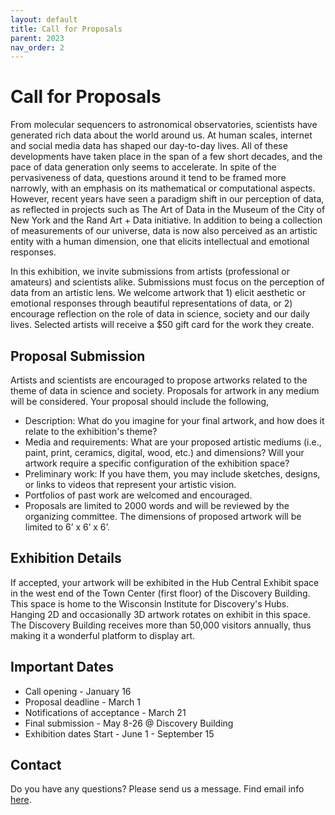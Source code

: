 ```yaml
---
layout: default
title: Call for Proposals
parent: 2023
nav_order: 2
---
```


# Call for Proposals

From molecular sequencers to astronomical observatories, scientists have generated rich data about the world around us. At human scales, internet and social media data has shaped our day-to-day lives. All of these developments have taken place in the span of a few short decades, and the pace of data generation only seems to accelerate. In spite of the pervasiveness of data, questions around it tend to be framed more narrowly, with an emphasis on its mathematical or computational aspects. However, recent years have seen a paradigm shift in our perception of data, as reflected in projects such as The Art of Data in the Museum of the City of New York and the Rand Art + Data initiative. In addition to being a collection of measurements of our universe, data is now also perceived as an artistic entity with a human dimension, one that elicits intellectual and emotional responses. 

In this exhibition, we invite submissions from artists (professional or amateurs) and scientists alike. Submissions must focus on the perception of data from an artistic lens. We welcome artwork that 1) elicit aesthetic or emotional responses through beautiful representations of data, or 2) encourage reflection on the role of data in science, society and our daily lives. Selected artists will receive a $50 gift card for the work they create.

## Proposal Submission
Artists and scientists are encouraged to propose artworks related to the theme of data in science and society. Proposals for artwork in any medium will be considered. Your proposal should include the following,
- Description: What do you imagine for your final artwork, and how does it relate to the exhibition's theme?
- Media and requirements: What are your proposed artistic mediums (i.e., paint, print, ceramics, digital, wood, etc.) and dimensions? Will your artwork require a specific configuration of the exhibition space?
- Preliminary work: If you have them, you may include sketches, designs, or links to videos that represent your artistic vision.
- Portfolios of past work are welcomed and encouraged. 
- Proposals are limited to 2000 words and will be reviewed by the organizing committee. The dimensions of proposed artwork will be limited to 6’ x 6’ x 6’.

## Exhibition Details
If accepted, your artwork will be exhibited in the Hub Central Exhibit space in the west end of the Town Center (first floor) of the Discovery Building. This space is home to the Wisconsin Institute for Discovery's Hubs. Hanging 2D and occasionally 3D artwork rotates on exhibit in this space. The Discovery Building receives more than 50,000 visitors annually, thus making it a wonderful platform to display art.

## Important Dates
- Call opening - January 16
- Proposal deadline - March 1
- Notifications of acceptance - March 21
- Final submission - May 8-26 @ Discovery Building
- Exhibition dates Start - June 1 - September 15

## Contact
Do you have any questions? Please send us a message. Find email info [here](https://solislemuslab.github.io//pages/people.html).
